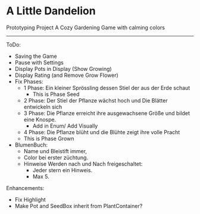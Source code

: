 # A Little Dandelion
Prototyping Project
A Cozy Gardening Game with calming colors

---
ToDo:
- Saving the Game
- Pause with Settings
- Display Pots in Display (Show Growing)
- Display Rating (and Remove Grow Flower)
- Fix Phases:
  - 1 Phase: Ein kleiner Sprössling dessen Stiel der aus der Erde schaut
    - This is Phase Seed
  - 2 Phase: Der Stiel der Pflanze wächst hoch und Die Blätter entwickeln sich
  - 3 Phase: Die Pflanze erreicht ihre ausgewachsene Größe und bildet eine Knospe.
    - Add in Enum/ Add Visually
  -  4 Phase: Die Pflanze blüht und die Blühte zeigt ihre volle Pracht
    - This is Phase Grown
- BlumenBuch:
  - Name und Bleistift immer,
  - Color bei erster züchtung.
  - Hinweise Werden nach und Nach freigeschaltet:
    - Jeder stern ein Hinweis.
    - Max 5.

    
Enhancements:
- Fix Highlight
- Make Pot and SeedBox inherit from PlantContainer?
